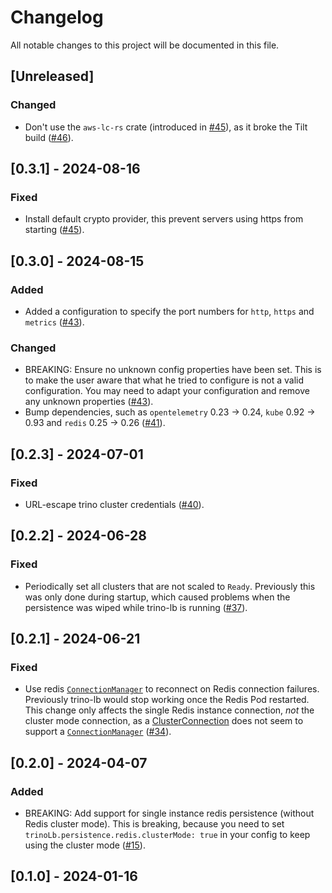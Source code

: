 # Changelog

All notable changes to this project will be documented in this file.

## [Unreleased]

### Changed

- Don't use the `aws-lc-rs` crate (introduced in [#45]), as it broke the Tilt build ([#46]).

[#46]: https://github.com/stackabletech/trino-lb/pull/46

## [0.3.1] - 2024-08-16

### Fixed

- Install default crypto provider, this prevent servers using https from starting ([#45]).

[#45]: https://github.com/stackabletech/trino-lb/pull/45

## [0.3.0] - 2024-08-15

### Added

- Added a configuration to specify the port numbers for `http`, `https` and `metrics` ([#43]).

### Changed

- BREAKING: Ensure no unknown config properties have been set. This is to make the user aware that what he tried to configure is not a valid configuration. You may need to adapt your configuration and remove any unknown properties ([#43]).
- Bump dependencies, such as `opentelemetry` 0.23 -> 0.24, `kube` 0.92 -> 0.93 and `redis` 0.25 -> 0.26 ([#41]).

[#41]: https://github.com/stackabletech/trino-lb/pull/41
[#43]: https://github.com/stackabletech/trino-lb/pull/43

## [0.2.3] - 2024-07-01

### Fixed

- URL-escape trino cluster credentials ([#40]).

[#40]: https://github.com/stackabletech/trino-lb/pull/40

## [0.2.2] - 2024-06-28

### Fixed

- Periodically set all clusters that are not scaled to `Ready`. Previously this was only done during startup, which
  caused problems when the persistence was wiped while trino-lb is running ([#37]).

[#37]: https://github.com/stackabletech/trino-lb/pull/37

## [0.2.1] - 2024-06-21

### Fixed

- Use redis [`ConnectionManager`](https://docs.rs/redis/latest/redis/aio/struct.ConnectionManager.html) to reconnect on
  Redis connection failures. Previously trino-lb would stop working once the Redis Pod restarted. This change only
  affects the single Redis instance connection, *not* the cluster mode connection, as a
  [ClusterConnection](https://docs.rs/redis/latest/redis/cluster/struct.ClusterConnection.html) does not seem to support
  a [`ConnectionManager`](https://docs.rs/redis/latest/redis/aio/struct.ConnectionManager.html) ([#34]).

[#34]: https://github.com/stackabletech/trino-lb/pull/34

## [0.2.0] - 2024-04-07

### Added

- BREAKING: Add support for single instance redis persistence (without Redis cluster mode).
  This is breaking, because you need to set `trinoLb.persistence.redis.clusterMode: true` in your config to keep using
  the cluster mode ([#15]).

[#15]: https://github.com/stackabletech/trino-lb/pull/15

## [0.1.0] - 2024-01-16
